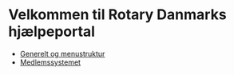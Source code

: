 # Velkommen til Rotary Danmarks hjælpeportal

- [Generelt og menustruktur](menumm.md)
- [Medlemssystemet](medlemmer.md)